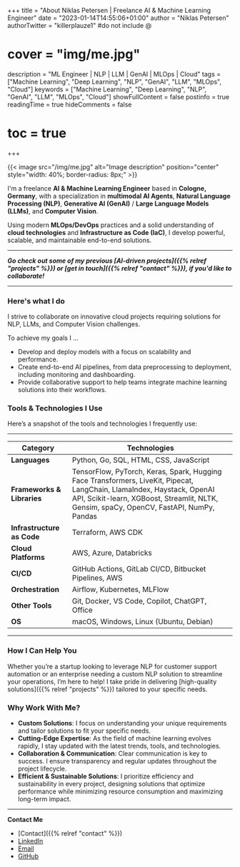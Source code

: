 +++
title = "About Niklas Petersen | Freelance AI & Machine Learning Engineer"
date = "2023-01-14T14:55:06+01:00"
author = "Niklas Petersen"
authorTwitter = "killerplauze1" #do not include @
# cover = "img/me.jpg"
description = "ML Engineer | NLP | LLM | GenAI | MLOps | Cloud"
tags = ["Machine Learning", "Deep Learning", "NLP", "GenAI", "LLM", "MLOps", "Cloud"]
keywords = ["Machine Learning", "Deep Learning", "NLP", "GenAI", "LLM", "MLOps", "Cloud"]
showFullContent = false
postinfo = true
readingTime = true
hideComments = false
# toc = true
+++

<!-- {{< image src="/img/me.jpg" alt="That's me!" position="center" style="border-radius: 8px;" >}} -->
{{< image src="/img/me.jpg" alt="Image description" position="center" style="width: 40%; border-radius: 8px;" >}}

I'm a freelance **AI & Machine Learning Engineer** based in **Cologne, Germany**, with a specialization in **multimodal AI Agents**, **Natural Language Processing (NLP)**, **Generative AI (GenAI)** / **Large Language Models (LLMs)**, and **Computer Vision**.

Using modern **MLOps/DevOps** practices and a solid understanding of **cloud technologies** and **Infrastructure as Code (IaC)**, I develop powerful, scalable, and maintainable end-to-end solutions.

---

***Go check out some of my previous [AI-driven projects]({{% relref "projects" %}}) or [get in touch]({{% relref "contact" %}}), if you'd like to collaborate!***

---

### Here's what I do

I strive to collaborate on innovative cloud projects requiring solutions for NLP, LLMs, and Computer Vision challenges.

To achieve my goals I ...
- Develop and deploy models with a focus on scalability and performance.
- Create end-to-end AI pipelines, from data preprocessing to deployment, including monitoring and dashboarding.
- Provide collaborative support to help teams integrate machine learning solutions into their workflows.

<!-- replace with drawio -->

### Tools & Technologies I Use
Here’s a snapshot of the tools and technologies I frequently use:

---

| **Category**               | **Technologies**                                                                                                                                                          |
|----------------------------|---------------------------------------------------------------------------------------------------------------------------------------------------------------------------|
| **Languages**              | Python, Go, SQL, HTML, CSS, JavaScript                                                                                                                                      |
| **Frameworks & Libraries** | TensorFlow, PyTorch, Keras, Spark, Hugging Face Transformers, LiveKit, Pipecat, LangChain, LlamaIndex, Haystack, OpenAI API, Scikit-learn, XGBoost, Streamlit, NLTK, Gensim, spaCy, OpenCV, FastAPI, NumPy, Pandas |
| **Infrastructure as Code** | Terraform, AWS CDK                                                                                                                                                         |
| **Cloud Platforms**        | AWS, Azure, Databricks                                                                                                                                                           |
| **CI/CD**                  | GitHub Actions, GitLab CI/CD, Bitbucket Pipelines, AWS                                                                                                                     |
| **Orchestration**                  | Airflow, Kubernetes, MLFlow                                                                                                                     |
| **Other Tools**            | Git, Docker, VS Code, Copilot, ChatGPT, Office                                                                                                                             |
| **OS**                     | macOS, Windows, Linux (Ubuntu, Debian)                                                                                                                                      |

---

<!-- - **Languages**: Python, Go, SQL, HTML, CSS, JavaScript
- **Frameworks & Libraries**: TensorFlow, PyTorch, Keras, Spark, Hugging Face Transformers, LangChain, LlamaIndex, Haystack, OpenAI API, Scikit-learn, XGBoost, Streamlit, NLTK, Gensim, spaCy, OpenCV, FastAPI, NumPy, Pandas
- **Infrastructure as Code**: Terraform, AWS CDK
- **Cloud Platforms**: AWS, Databricks
- **CI/CD**: GitHub Actions, GitLab CI/CD, Bitbucket Pipelines, AWS
- **Other Tools**: Git, Docker, VS Code, Copilot, ChatGPT, Office
- **OS**: macOS, Windows, Linux (Ubuntu, Debian) -->

### How I Can Help You
Whether you’re a startup looking to leverage NLP for customer support automation or an enterprise needing a custom NLP solution to streamline your operations, I’m here to help! I take pride in delivering [high-quality solutions]({{% relref "projects" %}}) tailored to your specific needs.

### Why Work With Me?
- **Custom Solutions**: I focus on understanding your unique requirements and tailor solutions to fit your specific needs.
- **Cutting-Edge Expertise**: As the field of machine learning evolves rapidly, I stay updated with the latest trends, tools, and technologies.
- **Collaboration & Communication**: Clear communication is key to success. I ensure transparency and regular updates throughout the project lifecycle.
- **Efficient & Sustainable Solutions**: I prioritize efficiency and sustainability in every project, designing solutions that optimize performance while minimizing resource consumption and maximizing long-term impact.

---

**Contact Me**
- [Contact]({{% relref "contact" %}})
- [LinkedIn](https://www.linkedin.com/in/nikp06/)  
- [Email](mailto:contact@nikpetersen.com)  
- [GitHub](https://github.com/nikp06)
